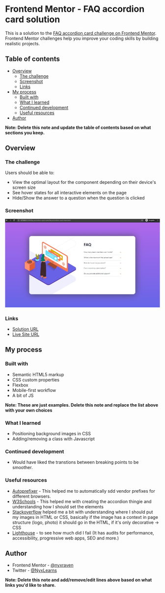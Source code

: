 # Frontend Mentor - FAQ accordion card solution

This is a solution to the [FAQ accordion card challenge on Frontend Mentor](https://www.frontendmentor.io/challenges/faq-accordion-card-XlyjD0Oam). Frontend Mentor challenges help you improve your coding skills by building realistic projects.

## Table of contents

- [Overview](#overview)
  - [The challenge](#the-challenge)
  - [Screenshot](#screenshot)
  - [Links](#links)
- [My process](#my-process)
  - [Built with](#built-with)
  - [What I learned](#what-i-learned)
  - [Continued development](#continued-development)
  - [Useful resources](#useful-resources)
- [Author](#author)

**Note: Delete this note and update the table of contents based on what sections you keep.**

## Overview

### The challenge

Users should be able to:

- View the optimal layout for the component depending on their device's screen size
- See hover states for all interactive elements on the page
- Hide/Show the answer to a question when the question is clicked

### Screenshot

![](images/screenshot.jpg)

### Links

- [Solution URL](https://github.com/nyxraven/frontendmentor-challenges/tree/master/faq-accordion-card-main)
- [Live Site URL](https://nyxraven.github.io/frontendmentor-challenges/faq-accordion-card-main/faq-accordion-card-main.html)

## My process

### Built with

- Semantic HTML5 markup
- CSS custom properties
- Flexbox
- Mobile-first workflow
- A bit of JS

**Note: These are just examples. Delete this note and replace the list above with your own choices**

### What I learned

- Positioning background images in CSS
- Adding/removing a class with Javascript

### Continued development

- Would have liked the transtions between breaking points to be smoother.

### Useful resources

- [Autoprefixer](https://marketplace.visualstudio.com/items?itemName=mrmlnc.vscode-autoprefixer) - This helped me to automatically sdd vendor prefixes for different browsers.
- [W3Schools](https://www.w3schools.com/howto/howto_js_accordion.asp) - This helped me with creating the accordion thingie and understanding how I should set the elements
- [Stackoverflow](https://stackoverflow.com/questions/7678883/is-it-better-to-define-images-in-direct-html-or-css) helped me a bit with understanding where I should put my images in HTML or CSS, basically if the image has a context in page structure (logo, photo) it should go in the HTML, if it's only decorative -> CSS
- [Lighthouse](https://developers.google.com/web/tools/lighthouse) - to see how much did I fail (It has audits for performance, accessibility, progressive web apps, SEO and more.)

## Author

- Frontend Mentor - [@nyxraven](https://www.frontendmentor.io/profile/nyxraven)
- Twitter - [@NyxLearns](https://www.twitter.com/nyxlearns)

**Note: Delete this note and add/remove/edit lines above based on what links you'd like to share.**
